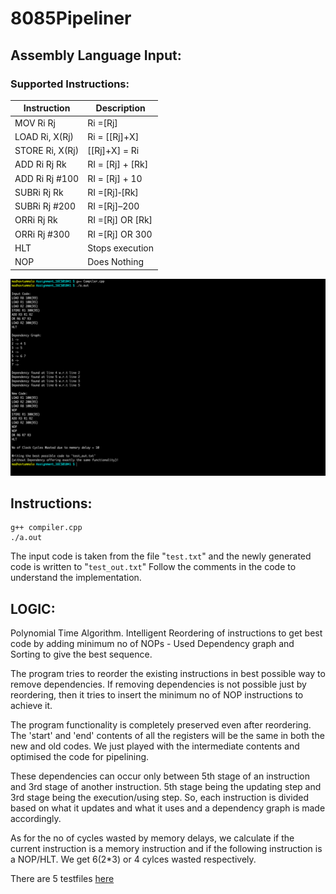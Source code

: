 # 8085Pipeliner

## Assembly Language Input:
### Supported Instructions:

| Instruction | Description |
| ----------- | ----------- |
| MOV Ri Rj | Ri =[Rj] |
| LOAD Ri, X(Rj) | Ri = [[Rj]+X] |
| STORE Ri, X(Rj)| [[Rj]+X] = Ri |
| ADD Ri Rj Rk | RI = [Rj] + [Rk] |
| ADD Ri Rj #100 | RI = [Rj] + 10 |
| SUBRi Rj Rk | RI =[Rj]‐[Rk]|
| SUBRi Rj #200 | RI =[Rj]–200|
| ORRi Rj Rk | RI =[Rj] OR [Rk]|
| ORRi Rj #300 | RI =[Rj] OR 300|
| HLT | Stops execution|
| NOP | Does Nothing|

![Working:](https://raw.githubusercontent.com/MadhavChoudhary/8085Pipeliner/master/Screenshot.png)

## Instructions:
```
g++ compiler.cpp
./a.out
```

The input code is taken from the file "`test.txt`" and the newly generated code is written to "`test_out.txt`"
Follow the comments in the code to understand the implementation.

## LOGIC:

Polynomial Time Algorithm. Intelligent Reordering of instructions to get best code by adding minimum no of NOPs - Used Dependency graph and Sorting to give the best sequence.

The program tries to reorder the existing instructions in best possible way to remove dependencies. If removing dependencies is not possible just by reordering, then it tries to insert the minimum no of NOP instructions to achieve it.

The program functionality is completely preserved even after reordering. The 'start' and 'end' contents of all the registers will be the same in both the new and old codes. We just played with the intermediate contents and optimised the code for pipelining.

These dependencies can occur only between 5th stage of an instruction and 3rd stage of another instruction. 5th stage being the updating step and 3rd stage being the execution/using step.
So, each instruction is divided based on what it updates and what it uses and a dependency graph is made accordingly.

As for the no of cycles wasted by memory delays, we calculate if the current instruction is a memory instruction and if the following instruction is a NOP/HLT. We get 6(2*3) or 4 cylces wasted respectively.

There are 5 testfiles [here](https://raw.githubusercontent.com/MadhavChoudhary/8085Pipeliner/master/Tests)
